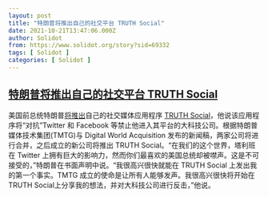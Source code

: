 ```yaml
---
layout: post
title: "特朗普将推出自己的社交平台 TRUTH Social"
date: 2021-10-21T13:47:06.000Z
author: Solidot
from: https://www.solidot.org/story?sid=69332
tags: [ Solidot ]
categories: [ Solidot ]
---
```

<!--1634824026000-->
[特朗普将推出自己的社交平台 TRUTH Social](https://www.solidot.org/story?sid=69332)
------

<div>
美国前总统特朗普<a href="https://cn.reuters.com/article/us-trump-tmtg-truth-social-1021-idCNKBS2HB0BL?il=0">将推出</a>自己的社交媒体应用程序 <a href="https://truthsocial.com/">TRUTH Social</a>，他说该应用程序将“对抗”Twitter 和 Facebook 等禁止他进入其平台的大科技公司。根据特朗普媒体技术集团(TMTG)与 Digital World Acquisition 发布的新闻稿，两家公司将进行合并，之后成立的新公司将推出 TRUTH Social。“在我们的这个世界，塔利班在 Twitter 上拥有巨大的影响力，然而你们最喜欢的美国总统却被噤声。这是不可接受的，”特朗普在书面声明中说。“我很高兴很快就能在 TRUTH Social 上发出我的第一个事实。TMTG 成立的使命是让所有人能够发声。我很高兴很快将开始在TRUTH Social上分享我的想法，并对大科技公司进行反击，”他说。
</div>

